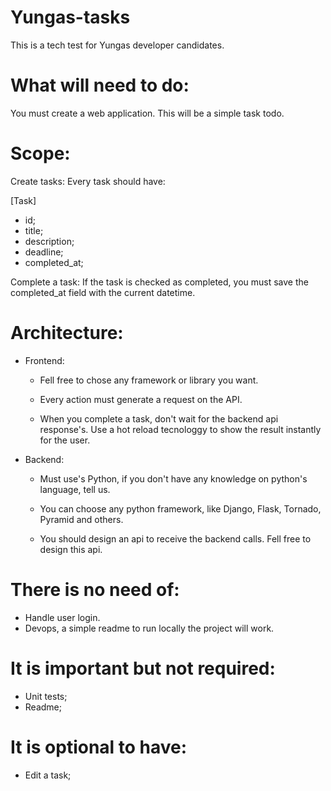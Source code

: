 # Yungas-tasks
This is a tech test for Yungas developer candidates.

# What will need to do:
You must create a web application.
This will be a simple task todo.

# Scope:
Create tasks:
  Every task should have:

  [Task]
  * id;
  * title;
  * description;
  * deadline;
  * completed_at;

Complete a task:
  If the task is checked as completed, you must save the completed_at field with the current datetime.

# Architecture:
* Frontend:
  * Fell free to chose any framework or library you want.
  
  * Every action must generate a request on the API.
  
  * When you complete a task, don't wait for the backend api response's. Use a hot reload tecnologgy to show the result instantly for the user.
  
 * Backend:
   * Must use's Python, if you don't have any knowledge on python's language, tell us.
      
   * You can choose any python framework, like Django, Flask, Tornado, Pyramid and others.
   
   * You should design an api to receive the backend calls. Fell free to design this api.

# There is no need of:
* Handle user login.
* Devops, a simple readme to run locally the project will work.

# It is important but not required:
* Unit tests;
* Readme;

# It is optional to have:
* Edit a task;
